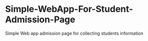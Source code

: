 # Simple-WebApp-For-Student-Admission-Page
Simple Web app admission page for collecting students information
